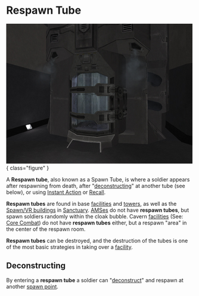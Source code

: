 # Respawn Tube

![](../images/PSScreenShot0289.jpg){ class="figure" }

A **Respawn tube**, also
known as a Spawn Tube, is where a soldier appears after respawning from death,
after "[deconstructing](../terminology/Deconstruct.md)" at another tube (see
below), or using [Instant Action](../terminology/Instant_Action.md) or
[Recall](../terminology/Recall.md).

**Respawn tubes** are found in base [facilities](../locations/Facilities.md) and
[towers](../locations/Towers.md), as well as the
[Spawn/VR buildings](../locations/Respawn_Building.md) in
[Sanctuary](../locations/Sanctuary.md).
[AMSes](../vehicles/Advanced_Mobile_Station.md) do not have **respawn tubes**,
but spawn soldiers randomly within the cloak bubble. Cavern
[facilities](../locations/Facilities.md) (See: [Core Combat](Core_Combat.md)) do
not have **respawn tubes** either, but a respawn "area" in the center of the
respawn room.

**Respawn tubes** can be destroyed, and the destruction of the tubes is one of
the most basic strategies in taking over a
[facility](../locations/Facilities.md).

## Deconstructing

By entering a **respawn tube** a soldier can
"[deconstruct](../terminology/Deconstruct.md)" and respawn at another
[spawn point](../terminology/Spawn_point.md).
